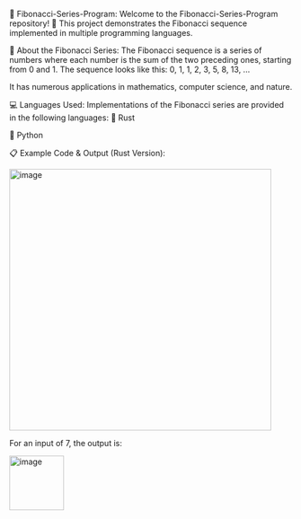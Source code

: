 🌟 Fibonacci-Series-Program:
Welcome to the Fibonacci-Series-Program repository! 🚀
This project demonstrates the Fibonacci sequence implemented in multiple programming languages.

📜 About the Fibonacci Series:
The Fibonacci sequence is a series of numbers where each number is the sum of the two preceding ones, starting from 0 and 1. The sequence looks like this:
0, 1, 1, 2, 3, 5, 8, 13, ...

It has numerous applications in mathematics, computer science, and nature.

💻 Languages Used:
Implementations of the Fibonacci series are provided in the following languages:
🦀 Rust

🐍 Python

📋 Example Code & Output (Rust Version):

<img width="466" alt="image" src="https://github.com/user-attachments/assets/97969895-c934-4ad3-a35a-602b408d376c">

For an input of 7, the output is:

<img width="97" alt="image" src="https://github.com/user-attachments/assets/b677f347-cdff-48fb-84bc-29e5be392344">


